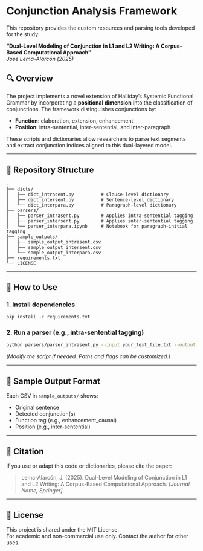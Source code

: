 # Conjunction Analysis Framework

This repository provides the custom resources and parsing tools developed for the study:

**“Dual-Level Modeling of Conjunction in L1 and L2 Writing: A Corpus-Based Computational Approach”**  
*José Lema-Alarcón (2025)*

## 🔍 Overview

The project implements a novel extension of Halliday’s Systemic Functional Grammar by incorporating a **positional dimension** into the classification of conjunctions. The framework distinguishes conjunctions by:
- **Function**: elaboration, extension, enhancement
- **Position**: intra-sentential, inter-sentential, and inter-paragraph

These scripts and dictionaries allow researchers to parse text segments and extract conjunction indices aligned to this dual-layered model.

---

## 📁 Repository Structure

```
.
├── dicts/
│   ├── dict_intrasent.py          # Clause-level dictionary
│   ├── dict_intersent.py          # Sentence-level dictionary
│   └── dict_interpara.py          # Paragraph-level dictionary
├── parsers/
│   ├── parser_intrasent.py        # Applies intra-sentential tagging
│   ├── parser_intersent.py        # Applies inter-sentential tagging
│   └── parser_interpara.ipynb     # Notebook for paragraph-initial tagging
├── sample_outputs/
│   ├── sample_output_intrasent.csv
│   ├── sample_output_intersent.csv
│   └── sample_output_interpara.csv
├── requirements.txt
└── LICENSE
```

---

## 🚀 How to Use

### 1. Install dependencies
```bash
pip install -r requirements.txt
```

### 2. Run a parser (e.g., intra-sentential tagging)
```bash
python parsers/parser_intrasent.py --input your_text_file.txt --output output.csv
```

*(Modify the script if needed. Paths and flags can be customized.)*

---

## 🧪 Sample Output Format

Each CSV in `sample_outputs/` shows:
- Original sentence
- Detected conjunction(s)
- Function tag (e.g., enhancement_causal)
- Position (e.g., inter-sentential)

---

## 📄 Citation

If you use or adapt this code or dictionaries, please cite the paper:

> Lema-Alarcón, J. (2025). Dual-Level Modeling of Conjunction in L1 and L2 Writing: A Corpus-Based Computational Approach. *[Journal Name, Springer]*.

---

## 📜 License

This project is shared under the MIT License.  
For academic and non-commercial use only. Contact the author for other uses.
